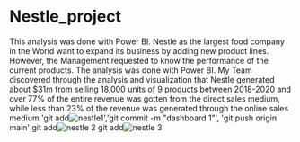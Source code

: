 # Nestle_project
This analysis was done with Power BI.
Nestle as the largest food company in the World want to expand its business by adding new product lines. However, the Management requested to know the performance of the current products. The analysis was done with Power BI. My Team discovered through the analysis and visualization that Nestle generated about $31m from selling 18,000 units of 9 products between 2018-2020 and over 77% of the entire revenue was gotten from the direct sales medium, while less than 23% of the revenue was generated through the online sales medium
'git add![nestle1](https://github.com/Onidoma3/Nestle_project/assets/168631573/7c4dc218-1ee9-443f-8bc1-62325c77f47d)','git commit -m "dashboard 1"', 'git push origin main'
git add![nestle 2](https://github.com/Onidoma3/Nestle_project/assets/168631573/ea9c5aaf-cea1-45d4-97a2-63f6d7d42489)
git add![nestle 3](https://github.com/Onidoma3/Nestle_project/assets/168631573/7b16c6ba-dafa-46bf-8ee2-7cfa616415fe)

